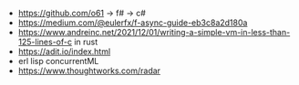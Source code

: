 

* https://github.com/o61 -> f# -> c#
* https://medium.com/@eulerfx/f-async-guide-eb3c8a2d180a
* https://www.andreinc.net/2021/12/01/writing-a-simple-vm-in-less-than-125-lines-of-c in rust
* https://adit.io/index.html
* erl lisp concurrentML
* https://www.thoughtworks.com/radar
